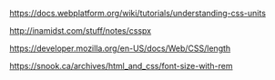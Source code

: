 https://docs.webplatform.org/wiki/tutorials/understanding-css-units

http://inamidst.com/stuff/notes/csspx

https://developer.mozilla.org/en-US/docs/Web/CSS/length

https://snook.ca/archives/html_and_css/font-size-with-rem
